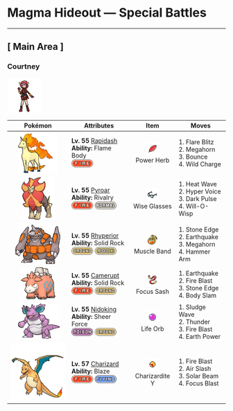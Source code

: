 # Magma Hideout — Special Battles

---

## [ Main Area ]


### Courtney

![Courtney](../../assets/important_trainers/courtney.png "Courtney")

| Pokémon | Attributes | Item | Moves |
|:-------:|------------|:----:|-------|
| ![Rapidash](../../assets/sprites/rapidash/front.gif "Rapidash: Rapidash usually can be seen casually cantering in the fields and plains. However, when this Pokémon turns serious, its fiery manes flare and blaze as it gallops its way up to 150 mph.") | **Lv. 55** [Rapidash](../../pokemon/rapidash.md)<br>**Ability:** <span class="tooltip" title="Contact with the Pokémon may burn the attacker.">Flame Body</span><br>![fire](../../assets/types/fire.png) | ![Power Herb](../../assets/items/power_herb.png "Power Herb")<br><span class="tooltip" title="Held: Whenever the holder uses a move that requires a turn to charge first (Bounce, Dig, Dive, Fly, Razor Wind, Skull Bash, Sky Attack, or Solarbeam), this item is consumed and the charge is skipped.  Skull Bash still provides a Defense boost.">Power Herb</span> | 1. <span class="tooltip" title="The user cloaks itself in fire and charges the target. This also damages the user quite a lot. This may leave the target with a burn.">Flare Blitz</span><br>2. <span class="tooltip" title="Using its tough and impressive horn, the user rams into the target with no letup.">Megahorn</span><br>3. <span class="tooltip" title="The user bounces up high, then drops on the target on the second turn. This may also leave the target with paralysis.">Bounce</span><br>4. <span class="tooltip" title="The user shrouds itself in electricity and smashes into its target. This also damages the user a little.">Wild Charge</span> |
| ![Pyroar](../../assets/sprites/pyroar/front.gif "Pyroar: With fiery breath of more than 10,000 degrees Fahrenheit, they viciously threaten any challenger. The females protect the pride’s cubs.") | **Lv. 55** [Pyroar](../../pokemon/pyroar.md)<br>**Ability:** <span class="tooltip" title="Deals more damage to Pokémon of the same gender.">Rivalry</span><br>![fire](../../assets/types/fire.png) ![normal](../../assets/types/normal.png) | ![Wise Glasses](../../assets/items/wise_glasses.png "Wise Glasses")<br><span class="tooltip" title="Held: Increases the power of the holder's special moves by 10%.">Wise Glasses</span> | 1. <span class="tooltip" title="The user attacks by exhaling hot breath on the opposing Pokémon. This may also leave those Pokémon with a burn.">Heat Wave</span><br>2. <span class="tooltip" title="The user lets loose a horribly echoing shout with the power to inflict damage.">Hyper Voice</span><br>3. <span class="tooltip" title="The user releases a horrible aura imbued with dark thoughts. This may also make the target flinch.">Dark Pulse</span><br>4. <span class="tooltip" title="The user shoots a sinister, bluish-white flame at the target to inflict a burn.">Will-O-Wisp</span> |
| ![Rhyperior](../../assets/sprites/rhyperior/front.gif "Rhyperior: It puts rocks in holes in its palms and uses its muscles to shoot them. Geodude are shot at rare times.") | **Lv. 55** [Rhyperior](../../pokemon/rhyperior.md)<br>**Ability:** <span class="tooltip" title="Reduces damage from supereffective attacks.">Solid Rock</span><br>![ground](../../assets/types/ground.png) ![rock](../../assets/types/rock.png) | ![Muscle Band](../../assets/items/muscle_band.png "Muscle Band")<br><span class="tooltip" title="Held: Increases the power of the holder's physical moves by 10%.">Muscle Band</span> | 1. <span class="tooltip" title="The user stabs the target with sharpened stones from below. Critical hits land more easily.">Stone Edge</span><br>2. <span class="tooltip" title="The user sets off an earthquake that strikes every Pokémon around it. ">Earthquake</span><br>3. <span class="tooltip" title="Using its tough and impressive horn, the user rams into the target with no letup.">Megahorn</span><br>4. <span class="tooltip" title="The user swings and hits with its strong and heavy fist. It lowers the user’s Speed, however.">Hammer Arm</span> |
| ![Camerupt](../../assets/sprites/camerupt/front.gif "Camerupt: The humps on Camerupt’s back are formed by a transformation of its bones. They sometimes blast out molten magma. This Pokémon apparently erupts often when it is enraged.") | **Lv. 55** [Camerupt](../../pokemon/camerupt.md)<br>**Ability:** <span class="tooltip" title="Reduces damage from supereffective attacks.">Solid Rock</span><br>![fire](../../assets/types/fire.png) ![ground](../../assets/types/ground.png) | ![Focus Sash](../../assets/items/focus_sash.png "Focus Sash")<br><span class="tooltip" title="Held: If the holder has full HP and is attacked for regular damage that would faint it, this item is consumed and prevents the holder's HP from lowering below 1.  This effect works against multi-hit attacks, but does not work against the effects of Doom Desire or Future Sight.">Focus Sash</span> | 1. <span class="tooltip" title="The user sets off an earthquake that strikes every Pokémon around it. ">Earthquake</span><br>2. <span class="tooltip" title="The target is attacked with an intense blast of all-consuming fire. This may also leave the target with a burn.">Fire Blast</span><br>3. <span class="tooltip" title="The user stabs the target with sharpened stones from below. Critical hits land more easily.">Stone Edge</span><br>4. <span class="tooltip" title="The user drops onto the target with its full body weight. This may also leave the target with paralysis.">Body Slam</span> |
| ![Nidoking](../../assets/sprites/nidoking/front.gif "Nidoking: Nidoking’s thick tail packs enormously destructive power. With one swing, it can topple a metal transmission tower. Once this Pokémon goes on a rampage, there is no stopping it.") | **Lv. 55** [Nidoking](../../pokemon/nidoking.md)<br>**Ability:** <span class="tooltip" title="Removes additional effects to increase move damage.">Sheer Force</span><br>![poison](../../assets/types/poison.png) ![ground](../../assets/types/ground.png) | ![Life Orb](../../assets/items/life_orb.png "Life Orb")<br><span class="tooltip" title="Held: Damage from the holder's moves is increased by 30%.  On each turn the holder uses a damage-inflicting move, it takes 10% its max HP in damage.">Life Orb</span> | 1. <span class="tooltip" title="The user strikes everything around it by swamping the area with a giant sludge wave. This may also poison those hit.">Sludge Wave</span><br>2. <span class="tooltip" title="A wicked thunderbolt is dropped on the target to inflict damage. This may also leave the target with paralysis.">Thunder</span><br>3. <span class="tooltip" title="The target is attacked with an intense blast of all-consuming fire. This may also leave the target with a burn.">Fire Blast</span><br>4. <span class="tooltip" title="The user makes the ground under the target erupt with power. This may also lower the target’s Sp. Def.">Earth Power</span> |
| ![Charizard](../../assets/sprites/charizard/front.gif "Charizard: Charizard flies around the sky in search of powerful opponents. It breathes fire of such great heat that it melts anything. However, it never turns its fiery breath on any opponent weaker than itself.") | **Lv. 57** [Charizard](../../pokemon/charizard.md)<br>**Ability:** <span class="tooltip" title="Powers up Fire-type moves when the Pokémon is in trouble.">Blaze</span><br>![fire](../../assets/types/fire.png) ![flying](../../assets/types/flying.png) | ![Charizardite Y](../../assets/items/charizardite_y.png "Charizardite Y")<br><span class="tooltip" title="Held: Allows Charizard to Mega Evolve into Mega Charizard Y.">Charizardite Y</span> | 1. <span class="tooltip" title="The target is attacked with an intense blast of all-consuming fire. This may also leave the target with a burn.">Fire Blast</span><br>2. <span class="tooltip" title="The user attacks with a blade of air that slices even the sky. This may also make the target flinch.">Air Slash</span><br>3. <span class="tooltip" title="A two-turn attack. The user gathers light, then blasts a bundled beam on the next turn.">Solar Beam</span><br>4. <span class="tooltip" title="The user heightens its mental focus and unleashes its power. This may also lower the target’s Sp. Def.">Focus Blast</span> |

